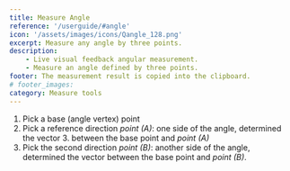 ```yaml
---
title: Measure Angle
reference: '/userguide/#angle'
icon: '/assets/images/icons/Qangle_128.png'
excerpt: Measure any angle by three points.
description:
    - Live visual feedback angular measurement.
    - Measure an angle defined by three points.
footer: The measurement result is copied into the clipboard.
# footer_images:
category: Measure tools
---
```


1. Pick a base (angle vertex) point
2. Pick a reference direction *point (A)*: one side of the angle, determined the vector 3. between the base point and *point (A)*
3. Pick the second direction *point (B)*: another side of the angle, determined the vector between the base point and *point (B)*.
